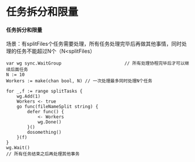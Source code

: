 # 任务拆分和限量

#### 任务拆分和限量

场景：有splitFiles个任务需要处理，所有任务处理完毕后再做其他事情，同时处理的任务不能超过N个（N<splitFiles）

```
var wg sync.WaitGroup                        // 所有处理协程完毕后才可以继续后面任务
N := 10
Workers := make(chan bool, N) // 一次处理最多同时处理N个任务

for _,f := range splitTasks {
	wg.Add(1)
	Workers <- true
	go func(fileNameSplit string) {
		defer func() {
			<- Workers
			wg.Done()
		}()
		dosomething()
	}(f)
}
wg.Wait()
// 所有任务结束之后再处理其他事务
```